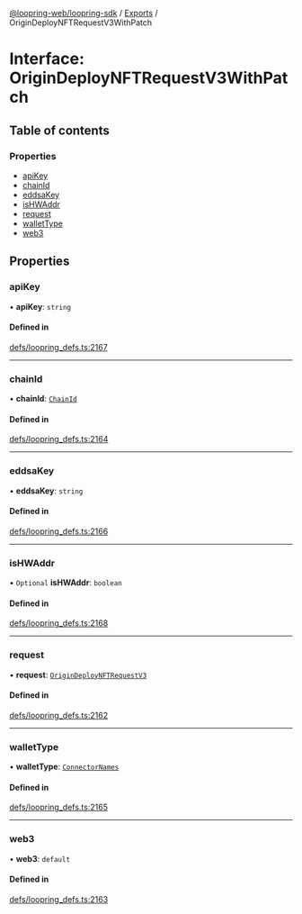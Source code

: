 [@loopring-web/loopring-sdk](../README.md) / [Exports](../modules.md) / OriginDeployNFTRequestV3WithPatch

# Interface: OriginDeployNFTRequestV3WithPatch

## Table of contents

### Properties

- [apiKey](OriginDeployNFTRequestV3WithPatch.md#apikey)
- [chainId](OriginDeployNFTRequestV3WithPatch.md#chainid)
- [eddsaKey](OriginDeployNFTRequestV3WithPatch.md#eddsakey)
- [isHWAddr](OriginDeployNFTRequestV3WithPatch.md#ishwaddr)
- [request](OriginDeployNFTRequestV3WithPatch.md#request)
- [walletType](OriginDeployNFTRequestV3WithPatch.md#wallettype)
- [web3](OriginDeployNFTRequestV3WithPatch.md#web3)

## Properties

### apiKey

• **apiKey**: `string`

#### Defined in

[defs/loopring_defs.ts:2167](https://github.com/Loopring/loopring_sdk/blob/edf273a/src/defs/loopring_defs.ts#L2167)

___

### chainId

• **chainId**: [`ChainId`](../enums/ChainId.md)

#### Defined in

[defs/loopring_defs.ts:2164](https://github.com/Loopring/loopring_sdk/blob/edf273a/src/defs/loopring_defs.ts#L2164)

___

### eddsaKey

• **eddsaKey**: `string`

#### Defined in

[defs/loopring_defs.ts:2166](https://github.com/Loopring/loopring_sdk/blob/edf273a/src/defs/loopring_defs.ts#L2166)

___

### isHWAddr

• `Optional` **isHWAddr**: `boolean`

#### Defined in

[defs/loopring_defs.ts:2168](https://github.com/Loopring/loopring_sdk/blob/edf273a/src/defs/loopring_defs.ts#L2168)

___

### request

• **request**: [`OriginDeployNFTRequestV3`](OriginDeployNFTRequestV3.md)

#### Defined in

[defs/loopring_defs.ts:2162](https://github.com/Loopring/loopring_sdk/blob/edf273a/src/defs/loopring_defs.ts#L2162)

___

### walletType

• **walletType**: [`ConnectorNames`](../enums/ConnectorNames.md)

#### Defined in

[defs/loopring_defs.ts:2165](https://github.com/Loopring/loopring_sdk/blob/edf273a/src/defs/loopring_defs.ts#L2165)

___

### web3

• **web3**: `default`

#### Defined in

[defs/loopring_defs.ts:2163](https://github.com/Loopring/loopring_sdk/blob/edf273a/src/defs/loopring_defs.ts#L2163)
